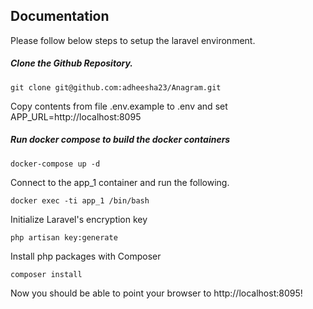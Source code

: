
## Documentation

Please follow below steps to setup the laravel environment.

##### Clone the Github Repository.

```
git clone git@github.com:adheesha23/Anagram.git
```

Copy contents from file .env.example to .env and set APP_URL=http://localhost:8095


##### Run docker compose to build the docker containers

```
docker-compose up -d
```

Connect to the app_1 container and run the following.

```
docker exec -ti app_1 /bin/bash 

```

Initialize Laravel's encryption key

```
php artisan key:generate
```

Install php packages with Composer

```
composer install
```

Now you should be able to point your browser to http://localhost:8095!
